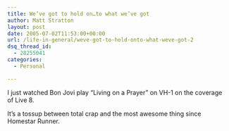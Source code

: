 ```yaml
---
title: We’ve got to hold on…to what we’ve got
author: Matt Stratton
layout: post
date: 2005-07-02T11:53:00+00:00
url: /life-in-general/weve-got-to-hold-onto-what-weve-got-2
dsq_thread_id:
  - 28255041
categories:
  - Personal

---
```

I just watched Bon Jovi play &#8220;Living on a Prayer&#8221; on VH-1 on the coverage of Live 8.

It&#8217;s a tossup between total crap and the most awesome thing since Homestar Runner.